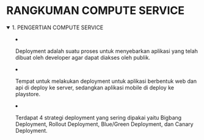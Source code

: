 # RANGKUMAN COMPUTE SERVICE

<details open>
<summary>1. PENGERTIAN COMPUTE SERVICE</sumary>

- Deployment adalah suatu proses untuk menyebarkan aplikasi yang telah dibuat oleh developer agar dapat diakses oleh publik.

- Tempat untuk melakukan deployment untuk aplikasi berbentuk web dan api di deploy ke server, sedangkan aplikasi mobile di deploy ke playstore.

- Terdapat 4 strategi deployment yang sering dipakai yaitu Bigbang Deployment, Rollout Deployment, Blue/Green Deployment, dan Canary Deployment.

</details>
